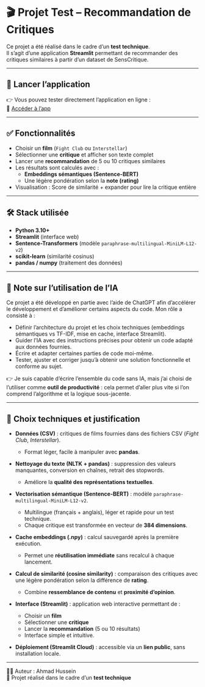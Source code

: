 # 🎬 Projet Test – Recommandation de Critiques  

Ce projet a été réalisé dans le cadre d’un **test technique**.  
Il s’agit d’une application **Streamlit** permettant de recommander des critiques similaires à partir d’un dataset de SensCritique.  

---

## 🚀 Lancer l’application  

👉 Vous pouvez tester directement l’application en ligne :  
🔗 [Accéder à l’app](https://senscritique-project.streamlit.app)  

---

## ✅ Fonctionnalités  

- Choisir un **film** (`Fight Club` ou `Interstellar`)  
- Sélectionner une **critique** et afficher son texte complet  
- Lancer une **recommandation** de 5 ou 10 critiques similaires  
- Les résultats sont calculés avec :  
  - **Embeddings sémantiques (Sentence-BERT)**  
  - Une légère pondération selon la **note (rating)**  
- Visualisation : Score de similarité + expander pour lire la critique entière

---

## 🛠️ Stack utilisée  

- **Python 3.10+**  
- **Streamlit** (interface web)  
- **Sentence-Transformers** (modèle `paraphrase-multilingual-MiniLM-L12-v2`)  
- **scikit-learn** (similarité cosinus)  
- **pandas / numpy** (traitement des données)  

---

## 🤖 Note sur l’utilisation de l’IA  

Ce projet a été développé en partie avec l’aide de ChatGPT afin d’accélérer le développement et d’améliorer certains aspects du code.
Mon rôle a consisté à :  
- Définir l’architecture du projet et les choix techniques (embeddings sémantiques vs TF-IDF, mise en cache, interface Streamlit).  
- Guider l’IA avec des instructions précises pour obtenir un code adapté aux données fournies.  
- Écrire et adapter certaines parties de code moi-même.  
- Tester, ajuster et corriger jusqu’à obtenir une solution fonctionnelle et conforme au sujet.  

👉 Je suis capable d’écrire l’ensemble du code sans IA, mais j’ai choisi de l’utiliser comme **outil de productivité** : cela permet d’aller plus vite si l’on comprend l’algorithme et la logique sous-jacente.    

---

## 🔹 Choix techniques et justification  

- **Données (CSV)** : critiques de films fournies dans des fichiers CSV (*Fight Club*, *Interstellar*).  
  - Format léger, facile à manipuler avec **pandas**.  

- **Nettoyage du texte (NLTK + pandas)** : suppression des valeurs manquantes, conversion en chaînes, retrait des stopwords.  
  - Améliore la **qualité des représentations textuelles**.  

- **Vectorisation sémantique (Sentence-BERT)** : modèle `paraphrase-multilingual-MiniLM-L12-v2`.  
  - Multilingue (français + anglais), léger et rapide pour un test technique.  
  - Chaque critique est transformée en vecteur de **384 dimensions**.  

- **Cache embeddings (.npy)** : calcul sauvegardé après la première exécution.  
  - Permet une **réutilisation immédiate** sans recalcul à chaque lancement.  

- **Calcul de similarité (cosine similarity)** : comparaison des critiques avec une légère pondération selon la différence de **rating**.  
  - Combine **ressemblance de contenu** et **proximité d’opinion**.  

- **Interface (Streamlit)** : application web interactive permettant de :  
  - Choisir un **film**  
  - Sélectionner une **critique**  
  - Lancer la **recommandation** (5 ou 10 résultats)  
  - Interface simple et intuitive.  

- **Déploiement (Streamlit Cloud)** : accessible via un **lien public**, sans installation locale.  

---

👨‍💻 Auteur : Ahmad Hussein  
📅 Projet réalisé dans le cadre d’un **test technique**
